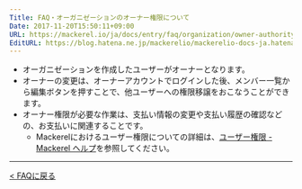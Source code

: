 ```yaml
---
Title: FAQ・オーガニゼーションのオーナー権限について
Date: 2017-11-20T15:50:11+09:00
URL: https://mackerel.io/ja/docs/entry/faq/organization/owner-authority
EditURL: https://blog.hatena.ne.jp/mackerelio/mackerelio-docs-ja.hatenablog.mackerel.io/atom/entry/8599973812319464506
---
```


* オーガニゼーションを作成したユーザーがオーナーとなります。
* オーナーの変更は、オーナーアカウントでログインした後、メンバー一覧から編集ボタンを押すことで、他ユーザーへの権限移譲をおこなうことができます。
* オーナー権限が必要な作業は、支払い情報の変更や支払い履歴の確認などの、お支払いに関連することです。
    * Mackerelにおけるユーザー権限についての詳細は、[ユーザー権限 - Mackerel ヘルプ](https://mackerel.io/ja/docs/entry/spec/authority)を参照してください。

---

[< FAQに戻る](https://mackerel.io/ja/docs/entry/faq)

